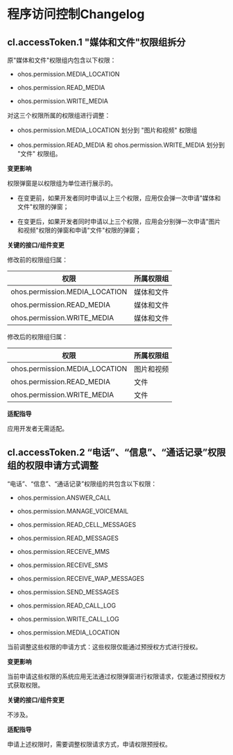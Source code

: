 # 程序访问控制Changelog


## cl.accessToken.1 "媒体和文件"权限组拆分

原"媒体和文件"权限组内包含以下权限：

- ohos.permission.MEDIA_LOCATION

- ohos.permission.READ_MEDIA

- ohos.permission.WRITE_MEDIA

对这三个权限所属的权限组进行调整：

- ohos.permission.MEDIA_LOCATION 划分到 "图片和视频" 权限组

- ohos.permission.READ_MEDIA 和 ohos.permission.WRITE_MEDIA 划分到 "文件" 权限组。

**变更影响**

权限弹窗是以权限组为单位进行展示的。

- 在变更前，如果开发者同时申请以上三个权限，应用仅会弹一次申请"媒体和文件"权限的弹窗；

- 在变更后，如果开发者同时申请以上三个权限，应用会分别弹一次申请"图片和视频"权限的弹窗和申请"文件"权限的弹窗；

**关键的接口/组件变更**

修改前的权限组归属：

| 权限 | 所属权限组 | 
| -------- | -------- |
| ohos.permission.MEDIA_LOCATION | 媒体和文件 | 
| ohos.permission.READ_MEDIA | 媒体和文件 | 
| ohos.permission.WRITE_MEDIA | 媒体和文件 | 

修改后的权限组归属：

| 权限 | 所属权限组 | 
| -------- | -------- |
| ohos.permission.MEDIA_LOCATION | 图片和视频 | 
| ohos.permission.READ_MEDIA | 文件 | 
| ohos.permission.WRITE_MEDIA | 文件 | 

**适配指导**

应用开发者无需适配。


## cl.accessToken.2 “电话”、“信息”、“通话记录”权限组的权限申请方式调整

“电话”、“信息”、“通话记录”权限组的共包含以下权限：

- ohos.permission.ANSWER_CALL

- ohos.permission.MANAGE_VOICEMAIL

- ohos.permission.READ_CELL_MESSAGES

- ohos.permission.READ_MESSAGES

- ohos.permission.RECEIVE_MMS

- ohos.permission.RECEIVE_SMS

- ohos.permission.RECEIVE_WAP_MESSAGES

- ohos.permission.SEND_MESSAGES

- ohos.permission.READ_CALL_LOG

- ohos.permission.WRITE_CALL_LOG

- ohos.permission.MEDIA_LOCATION

当前调整这些权限的申请方式：这些权限仅能通过预授权方式进行授权。

**变更影响**

当前申请这些权限的系统应用无法通过权限弹窗进行权限请求，仅能通过预授权方式获取权限。

**关键的接口/组件变更**

不涉及。

**适配指导**

申请上述权限时，需要调整权限请求方式，申请权限预授权。
